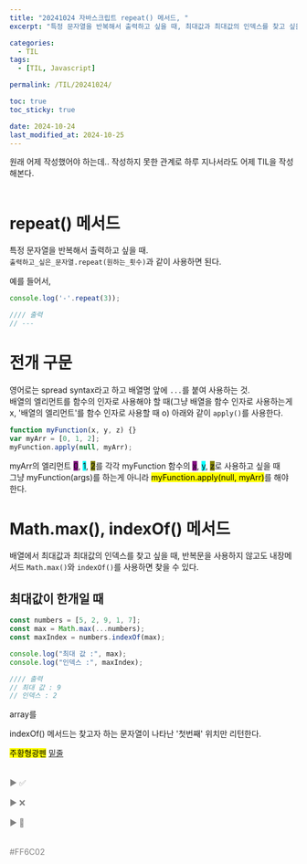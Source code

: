 ```yaml
---
title: "20241024 자바스크립트 repeat() 메서드, "
excerpt: "특정 문자열을 반복해서 출력하고 싶을 때, 최대값과 최대값의 인덱스를 찾고 싶을 때"

categories:
  - TIL
tags:
  - [TIL, Javascript]

permalink: /TIL/20241024/

toc: true
toc_sticky: true

date: 2024-10-24
last_modified_at: 2024-10-25
---
```


원래 어제 작성했어야 하는데.. 작성하지 못한 관계로 하루 지나서라도 어제 TIL을 작성해본다.<br><br>

# repeat() 메서드
특정 문자열을 반복해서 출력하고 싶을 때.<br>
```출력하고_싶은_문자열.repeat(원하는_횟수)```과 같이 사용하면 된다. <br>

예를 들어서,
```javascript
console.log('-'.repeat(3));

//// 출력
// ---
```

# 전개 구문
영어로는 spread syntax라고 하고 배열명 앞에 ```...```를 붙여 사용하는 것.<br>
배열의 엘리먼트를 함수의 인자로 사용해야 할 때(그냥 배열을 함수 인자로 사용하는게 x, '배열의 엘리먼트'를 함수 인자로 사용할 때 o) 아래와 같이 ```apply()```를 사용한다.<br>
```javascript
function myFunction(x, y, z) {}
var myArr = [0, 1, 2];
myFunction.apply(null, myArr);
```
myArr의 엘리먼트 <span style="background-color:purple">0</span>, <span style="background-color:aqua">1</span>, <span style="background-color:olive">2</span>를 
각각 myFunction 함수의 <span style="background-color:purple">x</span>, <span style="background-color:aqua">y</span>, <span style="background-color:olive">z</span>로 사용하고 싶을 때 <br>
그냥 myFunction(args)를 하는게 아니라 <mark>myFunction.apply(null, myArr)</mark>를 해야 한다.




# Math.max(), indexOf() 메서드
배열에서 최대값과 최대값의 인덱스를 찾고 싶을 때, 반복문을 사용하지 않고도 내장메서드 ```Math.max()```와 ```indexOf()```를 사용하면 찾을 수 있다.<br>

## 최대값이 한개일 때
```javascript
const numbers = [5, 2, 9, 1, 7];
const max = Math.max(...numbers);
const maxIndex = numbers.indexOf(max);

console.log("최대 값 :", max);
console.log("인덱스 :", maxIndex);

//// 출력
// 최대 값 : 9
// 인덱스 : 2
```
array를 

indexOf() 메서드는 찾고자 하는 문자열이 나타난 '첫번째' 위치만 리턴한다.






<mark>주황형광펜</mark>
<ins>밑줄</ins>
<br>
<br><br>
<span style="color:gray">▶ ✅ <span><br><br>
<span style="color:gray">▶ ❌ <span><br><br>
<span style="color:gray">▶ 🔺 <span><br><br>
<a href="" target="_blank"></a><br>
#FF6C02
